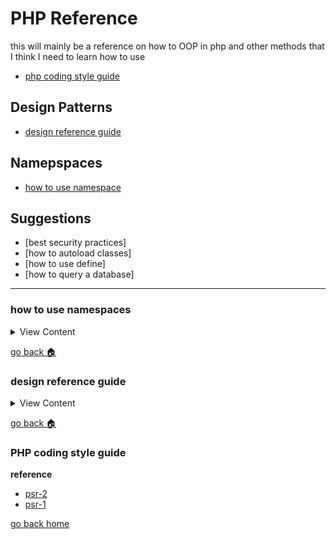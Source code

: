 
# PHP Reference

this will mainly be a reference on how to OOP in php and other methods that I think
I need to learn how to use

- [php coding style guide][psr]

## Design Patterns
- [design reference guide][design-reference]

## Namepspaces
- [how to use namespace][namespace]

## Suggestions
- [best security practices]
- [how to autoload classes]
- [how to use define]
- [how to query a database]


[namespace]:#how-to-use-namespaces
[design-reference]:#design-reference-guide
[psr]:#php-coding-style-guide
[home]:#php-reference

---


### how to use namespaces

<details>
    <summary>
        View Content
    </summary>
    
**videos**

- [PHP Namespaces Tutorial](https://www.youtube.com/watch?v=t3SvDAoODr8)

So the point of namespaces is to give classes,functions,or constants that might have similar names 
a unique identifier with namespaces. This should ultimately avoid name collisions 

**Hello.php**

```php
    <?php

    namespace Greeting;

    class Hello{

        public function __construct(){

            echo "hello world";
        }
    }

```



**App.php**

```php
// You need to include the file where the class is, if you don't
// you will get an error
include "Hello.php";

use Greeting\Hello;


new Hello();// this should print out hello world


```

#### If you are using namespaces for functions 

**Zelda.php**

```php

<?php

namespace Zelda;

function link(){

echo "I swing swords and solve puzzles";
}

```


**App.php**

```php

include "Zelda.php"

use Zelda;

Zelda\link();// this works 

link(); // this will not work

```
    
</details>

[go back :house:][home]

### design reference guide 

<details>
<summary>
View Content
</summary>

**reference**
- [design patterns php](http://designpatternsphp.readthedocs.io/en/latest/)

</details>

[go back :house:][home]

### PHP coding style guide 

**reference**
- [psr-2](https://docs.opnsense.org/development/guidelines/psr2.html)
- [psr-1](https://github.com/php-fig/fig-standards/blob/master/accepted/PSR-1-basic-coding-standard.md)

[go back home][home]
